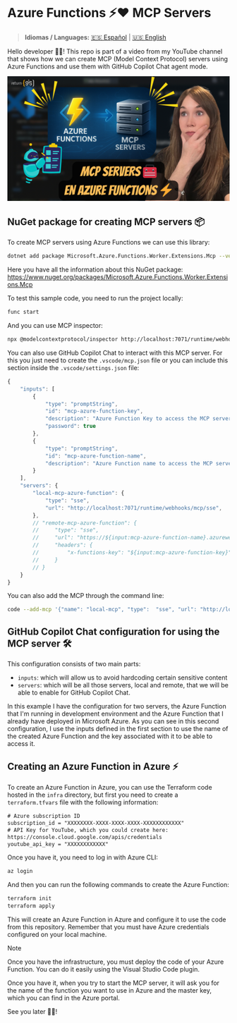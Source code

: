 # Azure Functions ⚡️❤️ MCP Servers

> **Idiomas / Languages:** [🇪🇸 Español](README.md) | [🇺🇸 English](README_en.md)

Hello developer 👋🏻! This repo is part of a video from my YouTube channel that shows how we can create MCP (Model Context Protocol) servers using Azure Functions and use them with GitHub Copilot Chat agent mode.

[![Watch the video on YouTube](images/Portada%20Video%20de%20YouTube%20MCP%20servers%20con%20Azure%20Functions.png)](https://github.com/0GiS0/mcp-server-azure-function)

## NuGet package for creating MCP servers 📦

To create MCP servers using Azure Functions we can use this library:

```bash
dotnet add package Microsoft.Azure.Functions.Worker.Extensions.Mcp --version 1.0.0-preview.2
``` 

Here you have all the information about this NuGet package: https://www.nuget.org/packages/Microsoft.Azure.Functions.Worker.Extensions.Mcp

To test this sample code, you need to run the project locally:

```bash
func start
```

And you can use MCP inspector:

```bash
npx @modelcontextprotocol/inspector http://localhost:7071/runtime/webhooks/mcp/sse
```

You can also use GitHub Copilot Chat to interact with this MCP server. For this you just need to create the `.vscode/mcp.json` file or you can include this section inside the `.vscode/settings.json` file:


```javascript
{
    "inputs": [
        {
            "type": "promptString",
            "id": "mcp-azure-function-key",
            "description": "Azure Function Key to access the MCP server on Azure",
            "password": true
        },
        {
            "type": "promptString",
            "id": "mcp-azure-function-name",
            "description": "Azure Function name to access the MCP server on Azure"
        }
    ],
    "servers": {
        "local-mcp-azure-function": {
            "type": "sse",
            "url": "http://localhost:7071/runtime/webhooks/mcp/sse",
        },
        // "remote-mcp-azure-function": {
        //     "type": "sse",
        //     "url": "https://${input:mcp-azure-function-name}.azurewebsites.net/runtime/webhooks/mcp/sse",
        //     "headers": {
        //         "x-functions-key": "${input:mcp-azure-function-key}"
        //     }
        // }
    }
}
```

You can also add the MCP through the command line:

```bash
code --add-mcp '{"name": "local-mcp", "type":  "sse", "url": "http://localhost:7071/runtime/webhooks/mcp/sse"}'
```
## GitHub Copilot Chat configuration for using the MCP server 🛠️

This configuration consists of two main parts:

- `inputs`: which will allow us to avoid hardcoding certain sensitive content
- `servers`: which will be all those servers, local and remote, that we will be able to enable for GitHub Copilot Chat.

In this example I have the configuration for two servers, the Azure Function that I'm running in development environment and the Azure Function that I already have deployed in Microsoft Azure. As you can see in this second configuration, I use the inputs defined in the first section to use the name of the created Azure Function and the key associated with it to be able to access it.

## Creating an Azure Function in Azure ⚡️

To create an Azure Function in Azure, you can use the Terraform code hosted in the `infra` directory, but first you need to create a `terraform.tfvars` file with the following information:

```hcl
# Azure subscription ID
subscription_id = "XXXXXXXX-XXXX-XXXX-XXXX-XXXXXXXXXXXX"
# API Key for YouTube, which you could create here: https://console.cloud.google.com/apis/credentials
youtube_api_key = "XXXXXXXXXXXX"
```

Once you have it, you need to log in with Azure CLI:

```bash
az login
```

And then you can run the following commands to create the Azure Function:

```bash
terraform init
terraform apply
```
This will create an Azure Function in Azure and configure it to use the code from this repository. Remember that you must have Azure credentials configured on your local machine.

> [!NOTE]
> Once you have the infrastructure, you must deploy the code of your Azure Function. You can do it easily using the Visual Studio Code plugin.

Once you have it, when you try to start the MCP server, it will ask you for the name of the function you want to use in Azure and the master key, which you can find in the Azure portal.


See you later 👋🏻!